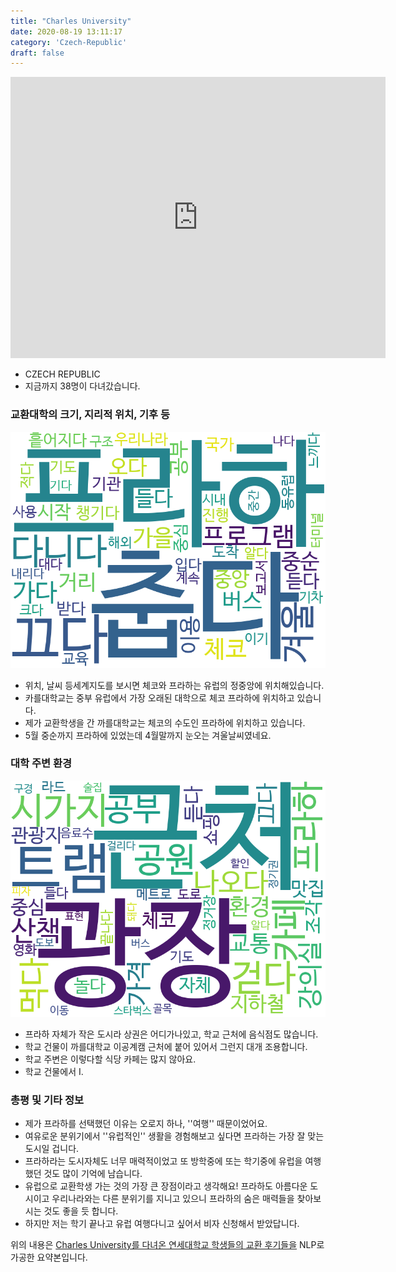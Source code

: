 ```yaml
---
title: "Charles University"
date: 2020-08-19 13:11:17
category: 'Czech-Republic'
draft: false
---
```


<iframe
width="600"
height="450"
frameborder="0" style="border:0"
src="https://www.google.com/maps/embed/v1/place?key=AIzaSyC9e1AME-pVmWC4hBpFdu5S4dKzyepa3HQ&q=Charles+University&center=50.0871106,14.4234889&zoom=14" allowfullscreen>
</iframe>

* CZECH REPUBLIC
* 지금까지 38명이 다녀갔습니다. 

### 교환대학의 크기, 지리적 위치, 기후 등

![gen_info-WordCloud](../univ_wordclouds_okt/gen_info/CZ000001_gen_info_okt.png)

* 위치, 날씨 등세계지도를 보시면 체코와 프라하는 유럽의 정중앙에 위치해있습니다.
* 카를대학교는 중부 유럽에서 가장 오래된 대학으로 체코 프라하에 위치하고 있습니다.
* 제가 교환학생을 간 까를대학교는 체코의 수도인 프라하에 위치하고 있습니다.
* 5월 중순까지 프라하에 있었는데 4월말까지 눈오는 겨울날씨였네요.


### 대학 주변 환경

![env_info-WordCloud](../univ_wordclouds_okt/env_info/CZ000001_env_info_okt.png)

* 프라하 자체가 작은 도시라 상권은 어디가나있고, 학교 근처에 음식점도 많습니다.
* 학교 건물이 까를대학교 이공계캠 근처에 붙어 있어서 그런지 대개 조용합니다.
* 학교 주변은 이렇다할 식당 카페는 많지 않아요.
* 학교 건물에서 I.


### 총평 및 기타 정보 
* 제가 프라하를 선택했던 이유는 오로지 하나, ''여행'' 때문이었어요.
* 여유로운 분위기에서 ''유럽적인'' 생활을 경험해보고 싶다면 프라하는 가장 잘 맞는 도시일 겁니다.
* 프라하라는 도시자체도 너무 매력적이었고 또 방학중에 또는 학기중에 유럽을 여행했던 것도 많이 기억에 남습니다.
* 유럽으로 교환학생 가는 것의 가장 큰 장점이라고 생각해요! 프라하도 아름다운 도시이고 우리나라와는 다른 분위기를 지니고 있으니 프라하의 숨은 매력들을 찾아보시는 것도 좋을 듯 합니다.
* 하지만 저는 학기 끝나고 유럽 여행다니고 싶어서 비자 신청해서 받았답니다.


위의 내용은 [Charles University를 다녀온 연세대학교 학생들의 교환 후기들을](http://oia.yonsei.ac.kr/partner/expReport.asp?ucode=CZ000001&bgbn=A) NLP로 가공한 요약본입니다. 
